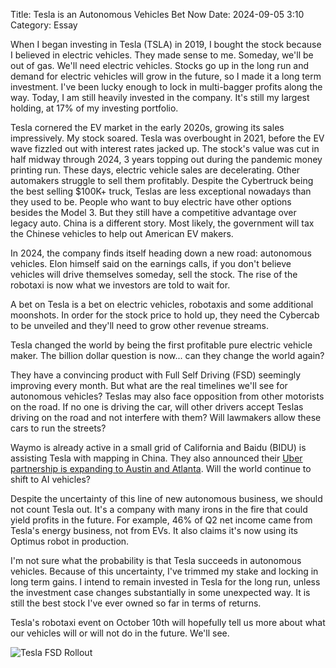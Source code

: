 Title: Tesla is an Autonomous Vehicles Bet Now 
Date: 2024-09-05 3:10 
Category: Essay

When I began investing in Tesla (TSLA) in 2019, I bought the stock because I believed in electric vehicles. They made sense to me. Someday, we'll be out of gas. We'll need electric vehicles. Stocks go up in the long run and demand for electric vehicles will grow in the future, so I made it a long term investment. I've been lucky enough to lock in multi-bagger profits along the way. Today, I am still heavily invested in the company. It's still my largest holding, at 17% of my investing portfolio. 

Tesla cornered the EV market in the early 2020s, growing its sales impressively. My stock soared. Tesla was overbought in 2021, before the EV wave fizzled out with interest rates jacked up. The stock's value was cut in half midway through 2024, 3 years topping out during the pandemic money printing run. These days, electric vehicle sales are decelerating. Other automakers struggle to sell them profitably. Despite the Cybertruck being the best selling $100K+ truck, Teslas are less exceptional nowadays than they used to be. People who want to buy electric have other options besides the Model 3. But they still have a competitive advantage over legacy auto. China is a different story. Most likely, the government will tax the Chinese vehicles to help out American EV makers.

In 2024, the company finds itself heading down a new road: autonomous vehicles. Elon himself said on the earnings calls, if you don't believe vehicles will drive themselves someday, sell the stock. The rise of the robotaxi is now what we investors are told to wait for.

A bet on Tesla is a bet on electric vehicles, robotaxis and some additional moonshots. In order for the stock price to hold up, they need the Cybercab to be unveiled and they'll need to grow other revenue streams.

Tesla changed the world by being the first profitable pure electric vehicle maker. The billion dollar question is now... can they change the world again?

They have a convincing product with Full Self Driving (FSD) seemingly improving every month. But what are the real timelines we'll see for autonomous vehicles? Teslas may also face opposition from other motorists on the road. If no one is driving the car, will other drivers accept Teslas driving on the road and not interfere with them? Will lawmakers allow these cars to run the streets?

Waymo is already active in a small grid of California and Baidu (BIDU) is assisting Tesla with mapping in China. They also announced their [Uber partnership is expanding to Austin and Atlanta](https://www.repairerdrivennews.com/2024/09/17/uber-and-waymo-partner-in-austin-and-atlanta/). Will the world continue to shift to AI vehicles?

Despite the uncertainty of this line of new autonomous business, we should not count Tesla out. It's a company with many irons in the fire that could yield profits in the future. For example, 46% of Q2 net income came from Tesla's energy business, not from EVs. It also claims it's now using its Optimus robot in production.

I'm not sure what the probability is that Tesla succeeds in autonomous vehicles. Because of this uncertainty, I've trimmed my stake and locking in long term gains. I intend to remain invested in Tesla for the long run, unless the investment case changes substantially in some unexpected way. It is still the best stock I've ever owned so far in terms of returns.

Tesla's robotaxi event on October 10th will hopefully tell us more about what our vehicles will or will not do in the future. We'll see.

![Tesla FSD Rollout]({static}/images/tesla-fsd-rollout.png)